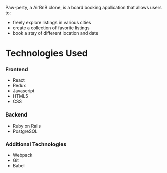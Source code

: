 Paw-perty, a AirBnB clone, is a board booking application that allows users to:
* freely explore listings in various cities
* create a collection of favorite listings
* book a stay of different location and date

# Technologies Used
### Frontend
* React
* Redux
* Javascript
* HTML5
* CSS

### Backend
* Ruby on Rails
* PostgreSQL

### Additional Technologies
* Webpack
* Git
* Babel
